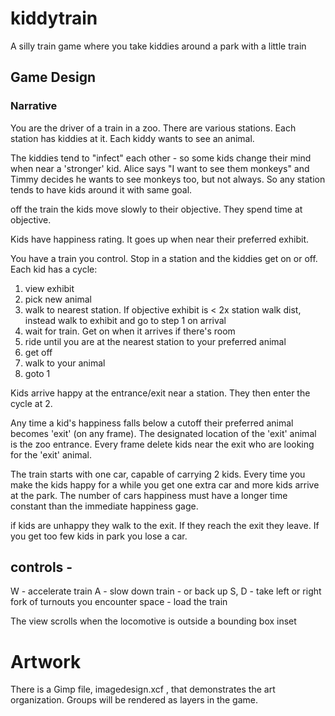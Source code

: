 # kiddytrain
A silly train game where you take kiddies around a park with a little train

## Game Design

### Narrative

You are the driver of a train in a zoo. There are various stations. Each station has kiddies at it. Each kiddy wants to see an animal. 

The kiddies tend to "infect" each other - so some kids change their mind when near a 'stronger' kid. Alice says "I want to see them monkeys" and Timmy decides
he wants to see monkeys too, but not always.  So any station tends to have
kids around it with same goal.

off the train the kids move slowly to their objective. They spend time at objective.

Kids have happiness rating. It goes up when near their preferred exhibit.

You have a train you control. Stop in a station and the kiddies get on or off.
Each kid has a cycle:
1. view exhibit
2. pick new animal
3. walk to nearest station. If objective exhibit is < 2x station walk dist, instead walk to exhibit and go to step 1 on arrival
4. wait for train. Get on when it arrives if there's room
5. ride until you are at the nearest station to your preferred animal
6. get off
7. walk to your animal
8. goto 1

Kids arrive happy at the entrance/exit near a station. They then enter the cycle at 2.

Any time a kid's happiness falls below a cutoff their preferred animal becomes 'exit' (on any frame). The designated location of the 'exit' animal is the zoo entrance. Every frame delete kids near the exit who are looking for the 'exit' animal.

The train starts with one car, capable of carrying 2 kids. Every time you make the kids happy for a while you get one extra car and more kids arrive at the park. The number of cars happiness must have a longer time constant than the immediate happiness gage.

if kids are unhappy they walk to the exit. If they reach the exit they leave. If you get too few kids in park you lose a car.

## controls - 
W  -  accelerate train
A - slow down train - or back up
S, D - take left or right fork of turnouts you encounter
space - load the train

The view scrolls when the locomotive is outside a bounding box inset

# Artwork

There is a Gimp file, imagedesign.xcf , that demonstrates the art organization.
Groups will be rendered as layers in the game.









